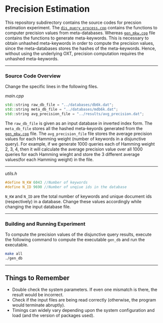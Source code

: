 # Precision Estimation

This repository subdirectory contains the source codes for precsion estimation experiment. The [`dis_query_process.cpp`](./dis_query_process.cpp) contains the functions to computer precision values from meta-databases. Whereas [`gen_mkw.cpp`](./gen_mkw.cpp) file contains the functions to generate meta-keywords. This is necessary to obtain unhashed meta-keywords in order to compute the precision values, since the meta-databases stores the hashes of the meta-keywords. Hence, without using the underlying OXT, precision computation requires the unhashed meta-keywords.

---

### Source Code Overview

Change the specific lines in the following files.

*main.cpp*

```C++
std::string raw_db_file = "../databases/db6k.dat";
std::string meta_db_file = "../databases/mdb6k.dat";
std::string avg_precision_file = "../results/avg_precision.dat";
```
The `raw_db_file` is given as an input database in inverted index form. The `meta_db_file` stores all the hashed meta-keyords generated from the [`gen_mkw.cpp`](./gen_mkw.cpp) file. The `avg_precision_file` file stores the average precision values for each Hamming weight (number of keywords in a disjunctive query). For example, if we generate 1000 queries each of Hamming weight 2, 3, 4, then it will calculate the average precision value over all 1000 queries for each Hamming wieght and store the 3 different average values(for each Hamming weight) in the file.


---
*utils.h*

```C++
#define N_KW 6043 //Number of keywords
#define N_ID 9690 //Number of unqiue ids in the database
```
`N_KW` and `N_ID` are the total number of keywords and unique document ids (respectively) in a database. Change these values accordingly while changing the input database file.

---

### Building and Running Experiment
To compute the precision values of the disjunctive query results, execute the following command to compute the executable `gen_db` and run the executable.

```bash
make all
./gen_db
```

---

## Things to Remember

- Double check the system parameters. If even one mismatch is there, the result would be incorrect.
- Check if the input files are being read correctly (otherwise, the program would terminate abruptly).
- Timings can widely vary depending upon the system configuration and load (and the version of packages used).
